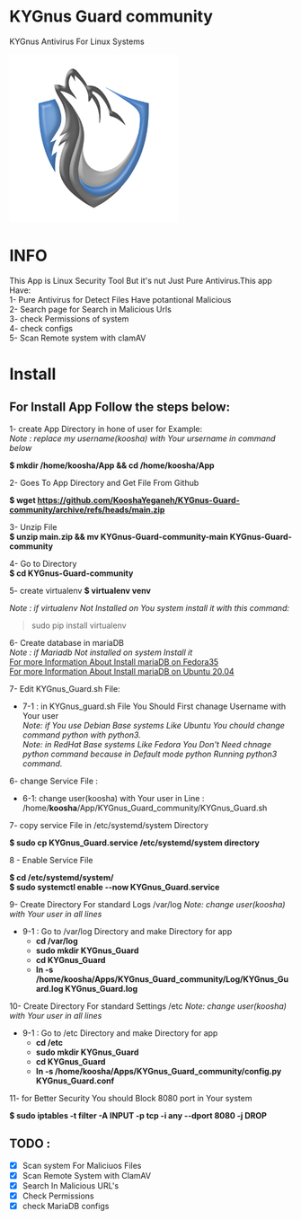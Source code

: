 # KYGnus Guard community
KYGnus Antivirus For Linux Systems

![image](./static/README_LOGO.png)

# INFO

This App is Linux Security Tool But it's nut Just Pure Antivirus.This app Have:  
1- Pure Antivirus for Detect Files Have potantional Malicious  
2- Search page for Search in Malicious Urls  
3- check Permissions of system  
4- check configs  
5- Scan Remote system with clamAV





# Install

## For Install App Follow the steps below:

1- create App Directory in hone of user for Example:  
*Note : replace my username(koosha) with Your ursername in command below*

**$ mkdir /home/koosha/App && cd /home/koosha/App**

2- Goes To App Directory and Get File From Github

**$ wget https://github.com/KooshaYeganeh/KYGnus-Guard-community/archive/refs/heads/main.zip**

3- Unzip File  
**$ unzip main.zip && mv KYGnus-Guard-community-main KYGnus-Guard-community**

4- Go to Directory  
**$ cd KYGnus-Guard-community**

5- create virtualenv 
**$ virtualenv venv**

*Note : if virtualenv Not Installed on You system install it with this command:*  
> sudo pip install virtualenv

6- Create database in mariaDB  
*Note : if Mariadb Not installed on system Install it*  
[For more Information About Install mariaDB on Fedora35](https://docs.fedoraproject.org/en-US/quick-docs/installing-mysql-mariadb/)  
[For more Information About Install mariaDB on Ubuntu 20.04 ](https://www.digitalocean.com/community/tutorials/how-to-install-mariadb-on-ubuntu-20-04)


7- Edit KYGnus_Guard.sh File:  
 - 7-1 : in KYGnus_guard.sh File You Should First chanage Username with Your user  
*Note: if You use Debian Base systems Like Ubuntu You chould change command python with python3.*  
*Note: in RedHat Base systems Like Fedora You Don't Need chnage python command because in Default mode python Running python3 command.*

6- change Service File :  
 - 6-1: change user(koosha) with Your user in Line : /home/**koosha**/App/KYGnus_Guard_community/KYGnus_Guard.sh

7- copy service File in /etc/systemd/system Directory

**$ sudo cp KYGnus_Guard.service  /etc/systemd/system directory**


8 - Enable Service File

**$ cd /etc/systemd/system/**  
**$ sudo systemctl enable --now KYGnus_Guard.service**




9- Create Directory For standard Logs /var/log
*Note: change user(koosha) with Your user in all lines*
 - 9-1 : Go to /var/log Directory and make Directory for app
	- **cd /var/log**
	- **sudo mkdir KYGnus_Guard**
	- **cd KYGnus_Guard**
	- **ln -s /home/koosha/Apps/KYGnus_Guard_community/Log/KYGnus_Guard.log KYGnus_Guard.log**	


10- Create Directory For standard Settings /etc
*Note: change user(koosha) with Your user in all lines*
 - 9-1 : Go to /etc Directory and make Directory for app
	- **cd /etc**
	- **sudo mkdir KYGnus_Guard**
	- **cd KYGnus_Guard**
	- **ln -s /home/koosha/Apps/KYGnus_Guard_community/config.py KYGnus_Guard.conf**	


11- for Better Security You should Block 8080 port in Your system

**$ sudo iptables -t filter -A INPUT -p tcp -i any --dport 8080 -j DROP**














## TODO :

 - [X] Scan system For Maliciuos Files
 - [X] Scan Remote System with ClamAV
 - [X] Search In  Malicious URL's 
 - [X] Check Permissions
 - [X] check MariaDB configs 
